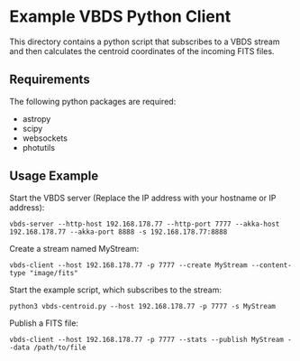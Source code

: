 # Example VBDS Python Client

This directory contains a python script that subscribes to a VBDS stream and then calculates the centroid coordinates 
of the incoming FITS files.

## Requirements

The following python packages are required:

* astropy
* scipy
* websockets
* photutils

## Usage Example

Start the VBDS server (Replace the IP address with your hostname or IP address):

    vbds-server --http-host 192.168.178.77 --http-port 7777 --akka-host 192.168.178.77 --akka-port 8888 -s 192.168.178.77:8888

Create a stream named MyStream:

    vbds-client --host 192.168.178.77 -p 7777 --create MyStream --content-type "image/fits"

Start the example script, which subscribes to the stream:

    python3 vbds-centroid.py --host 192.168.178.77 -p 7777 -s MyStream

Publish a FITS file:

    vbds-client --host 192.168.178.77 -p 7777 --stats --publish MyStream --data /path/to/file
